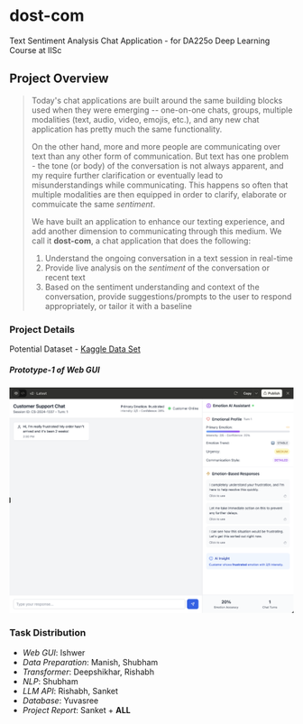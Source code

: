 # dost-com
Text Sentiment Analysis Chat Application - for DA225o Deep Learning Course at IISc

## Project Overview
> Today's chat applications are built around the same building blocks used when they were emerging -- one-on-one chats, groups, multiple modalities (text, audio, video, emojis, etc.), and any new chat application has pretty much the same functionality.
>
> On the other hand, more and more people are communicating over text than any other form of communication. But text has one problem - the tone (or body) of the conversation is not always apparent, and my require further clarification or eventually lead to misunderstandings while communicating. This happens so often that multiple modalities are then equipped in order to clarify, elaborate or commuicate the same *sentiment*.
>
> We have built an application to enhance our texting experience, and add another dimension to communicating through this medium. We call it **dost-com**, a chat application that does the following:
>
> 1. Understand the ongoing conversation in a text session in real-time
> 2. Provide live analysis on the *sentiment* of the conversation or recent text
> 3. Based on the sentiment understanding and context of the conversation, provide suggestions/prompts to the user to respond appropriately, or tailor it with a baseline

### Project Details
Potential Dataset - [Kaggle Data Set](https://www.kaggle.com/datasets/parulpandey/emotion-dataset?select=training.csv)

##### Prototype-1 of Web GUI
![Chat application with sentiment analysis](/images/prototype-1.png)

### Task Distribution
- *Web GUI*: Ishwer
- *Data Preparation*: Manish, Shubham
- *Transformer*: Deepshikhar, Rishabh
- *NLP*: Shubham
- *LLM API*: Rishabh, Sanket
- *Database*: Yuvasree
- *Project Report*: Sanket + **ALL**